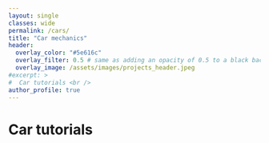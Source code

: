```yaml
---
layout: single
classes: wide
permalink: /cars/
title: "Car mechanics"
header:
  overlay_color: "#5e616c"
  overlay_filter: 0.5 # same as adding an opacity of 0.5 to a black background
  overlay_image: /assets/images/projects_header.jpeg
#excerpt: >
#  Car tutorials <br />
author_profile: true
---
```




# Car tutorials
